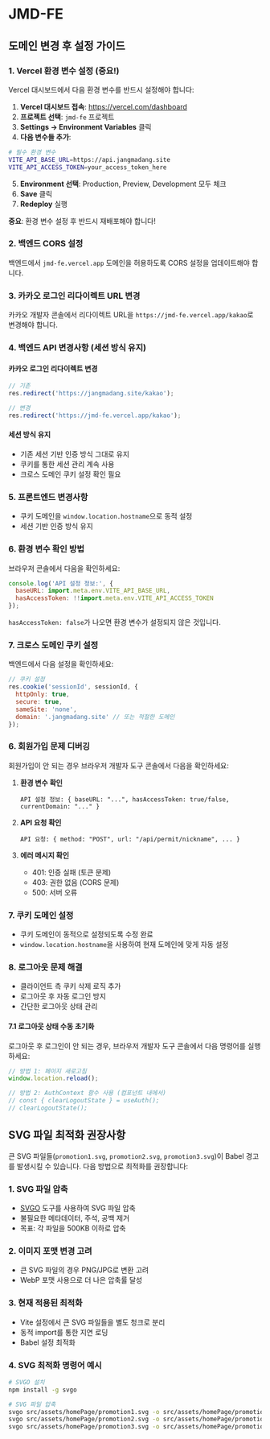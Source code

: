 # JMD-FE

## 도메인 변경 후 설정 가이드

### 1. Vercel 환경 변수 설정 (중요!)
Vercel 대시보드에서 다음 환경 변수를 반드시 설정해야 합니다:

1. **Vercel 대시보드 접속**: https://vercel.com/dashboard
2. **프로젝트 선택**: `jmd-fe` 프로젝트
3. **Settings → Environment Variables** 클릭
4. **다음 변수들 추가**:

```bash
# 필수 환경 변수
VITE_API_BASE_URL=https://api.jangmadang.site
VITE_API_ACCESS_TOKEN=your_access_token_here
```

5. **Environment 선택**: Production, Preview, Development 모두 체크
6. **Save** 클릭
7. **Redeploy** 실행

**중요**: 환경 변수 설정 후 반드시 재배포해야 합니다!

### 2. 백엔드 CORS 설정
백엔드에서 `jmd-fe.vercel.app` 도메인을 허용하도록 CORS 설정을 업데이트해야 합니다.

### 3. 카카오 로그인 리다이렉트 URL 변경
카카오 개발자 콘솔에서 리다이렉트 URL을 `https://jmd-fe.vercel.app/kakao`로 변경해야 합니다.

### 4. 백엔드 API 변경사항 (세션 방식 유지)

#### 카카오 로그인 리다이렉트 변경
```javascript
// 기존
res.redirect('https://jangmadang.site/kakao');

// 변경
res.redirect('https://jmd-fe.vercel.app/kakao');
```

#### 세션 방식 유지
- 기존 세션 기반 인증 방식 그대로 유지
- 쿠키를 통한 세션 관리 계속 사용
- 크로스 도메인 쿠키 설정 확인 필요

### 5. 프론트엔드 변경사항
- 쿠키 도메인을 `window.location.hostname`으로 동적 설정
- 세션 기반 인증 방식 유지

### 6. 환경 변수 확인 방법
브라우저 콘솔에서 다음을 확인하세요:
```javascript
console.log('API 설정 정보:', {
  baseURL: import.meta.env.VITE_API_BASE_URL,
  hasAccessToken: !!import.meta.env.VITE_API_ACCESS_TOKEN
});
```

`hasAccessToken: false`가 나오면 환경 변수가 설정되지 않은 것입니다.

### 7. 크로스 도메인 쿠키 설정
백엔드에서 다음 설정을 확인하세요:
```javascript
// 쿠키 설정
res.cookie('sessionId', sessionId, {
  httpOnly: true,
  secure: true,
  sameSite: 'none',
  domain: '.jangmadang.site' // 또는 적절한 도메인
});
```

### 6. 회원가입 문제 디버깅
회원가입이 안 되는 경우 브라우저 개발자 도구 콘솔에서 다음을 확인하세요:

1. **환경 변수 확인**
   ```
   API 설정 정보: { baseURL: "...", hasAccessToken: true/false, currentDomain: "..." }
   ```

2. **API 요청 확인**
   ```
   API 요청: { method: "POST", url: "/api/permit/nickname", ... }
   ```

3. **에러 메시지 확인**
   - 401: 인증 실패 (토큰 문제)
   - 403: 권한 없음 (CORS 문제)
   - 500: 서버 오류

### 7. 쿠키 도메인 설정
- 쿠키 도메인이 동적으로 설정되도록 수정 완료
- `window.location.hostname`을 사용하여 현재 도메인에 맞게 자동 설정

### 8. 로그아웃 문제 해결
- 클라이언트 측 쿠키 삭제 로직 추가
- 로그아웃 후 자동 로그인 방지
- 간단한 로그아웃 상태 관리

#### 7.1 로그아웃 상태 수동 초기화
로그아웃 후 로그인이 안 되는 경우, 브라우저 개발자 도구 콘솔에서 다음 명령어를 실행하세요:

```javascript
// 방법 1: 페이지 새로고침
window.location.reload();

// 방법 2: AuthContext 함수 사용 (컴포넌트 내에서)
// const { clearLogoutState } = useAuth();
// clearLogoutState();
```

## SVG 파일 최적화 권장사항

큰 SVG 파일들(`promotion1.svg`, `promotion2.svg`, `promotion3.svg`)이 Babel 경고를 발생시킬 수 있습니다. 
다음 방법으로 최적화를 권장합니다:

### 1. SVG 파일 압축
- [SVGO](https://github.com/svg/svgo) 도구를 사용하여 SVG 파일 압축
- 불필요한 메타데이터, 주석, 공백 제거
- 목표: 각 파일을 500KB 이하로 압축

### 2. 이미지 포맷 변경 고려
- 큰 SVG 파일의 경우 PNG/JPG로 변환 고려
- WebP 포맷 사용으로 더 나은 압축률 달성

### 3. 현재 적용된 최적화
- Vite 설정에서 큰 SVG 파일들을 별도 청크로 분리
- 동적 import를 통한 지연 로딩
- Babel 설정 최적화

### 4. SVG 최적화 명령어 예시
```bash
# SVGO 설치
npm install -g svgo

# SVG 파일 압축
svgo src/assets/homePage/promotion1.svg -o src/assets/homePage/promotion1-optimized.svg
svgo src/assets/homePage/promotion2.svg -o src/assets/homePage/promotion2-optimized.svg
svgo src/assets/homePage/promotion3.svg -o src/assets/homePage/promotion3-optimized.svg
```
